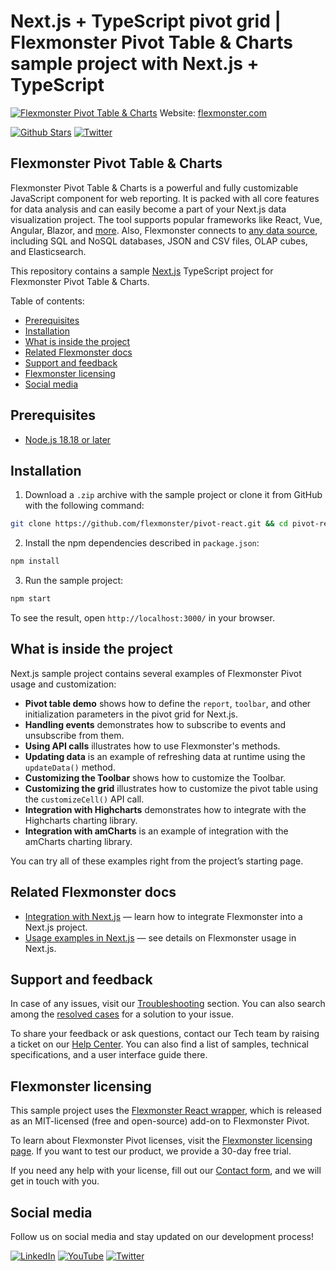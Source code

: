 # Next.js + TypeScript pivot grid | Flexmonster Pivot Table & Charts sample project with Next.js + TypeScript
[![Flexmonster Pivot Table & Charts](https://cdn.flexmonster.com/readmes/nextjs.webp)](https://www.flexmonster.com?r=sample_nextjs)
Website: [flexmonster.com](https://www.flexmonster.com?r=sample_nextjs)

[![Github Stars](https://img.shields.io/github/stars/flexmonster?style=social)](https://github.com/flexmonster) [![Twitter](https://img.shields.io/twitter/follow/Flexmonster?style=social)](https://twitter.com/Flexmonster)

## Flexmonster Pivot Table & Charts
Flexmonster Pivot Table & Charts is a powerful and fully customizable JavaScript component for web reporting. It is packed with all core features for data analysis and can easily become a part of your Next.js data visualization project. The tool supports popular frameworks like React, Vue, Angular, Blazor, and [more](https://www.flexmonster.com/doc/available-tutorials-integration?r=sample_nextjs). Also, Flexmonster connects to [any data source](https://www.flexmonster.com/doc/supported-data-sources?r=sample_nextjs), including SQL and NoSQL databases, JSON and CSV files, OLAP cubes, and Elasticsearch. 

This repository contains a sample [Next.js](https://nextjs.org/) TypeScript project for Flexmonster Pivot Table & Charts.

Table of contents:

* [Prerequisites](#prerequisites)
* [Installation](#installation)
* [What is inside the project](#what-is-inside-the-project)
* [Related Flexmonster docs](#related-flexmonster-docs)
* [Support and feedback](#support-and-feedback)
* [Flexmonster licensing](#flexmonster-licensing)
* [Social media](#social-media)

## Prerequisites

- [Node.js 18.18 or later](https://nodejs.org/en/)

## Installation

1. Download a `.zip` archive with the sample project or clone it from GitHub with the following command:

```bash
git clone https://github.com/flexmonster/pivot-react.git && cd pivot-react/nextjs-ts
```

2. Install the npm dependencies described in `package.json`:

```bash
npm install
```

3. Run the sample project:

```bash
npm start
```

To see the result, open `http://localhost:3000/` in your browser.

## What is inside the project

Next.js sample project contains several examples of Flexmonster Pivot usage and customization:

- **Pivot table demo** shows how to define the `report`, `toolbar`, and other initialization parameters in the pivot grid for Next.js.
- **Handling events** demonstrates how to subscribe to events and unsubscribe from them. 
- **Using API calls** illustrates how to use Flexmonster's methods. 
- **Updating data** is an example of refreshing data at runtime using the `updateData()` method.
- **Customizing the Toolbar** shows how to customize the Toolbar.
- **Customizing the grid** illustrates how to customize the pivot table using the `customizeCell()` API call.
- **Integration with Highcharts** demonstrates how to integrate with the Highcharts charting library.
- **Integration with amCharts** is an example of integration with the amCharts charting library.
  
You can try all of these examples right from the project’s starting page.

## Related Flexmonster docs

- [Integration with Next.js](https://www.flexmonster.com/doc/integration-with-next-js/?r=sample_nextjs) — learn how to integrate Flexmonster into a Next.js project.
- [Usage examples in Next.js](https://www.flexmonster.com/doc/usage-examples-next-js/?r=sample_nextjs) — see details on Flexmonster usage in Next.js.

## Support and feedback

In case of any issues, visit our [Troubleshooting](https://www.flexmonster.com/doc/typical-errors?r=sample_nextjs) section. You can also search among the [resolved cases](https://www.flexmonster.com/technical-support?r=sample_nextjs) for a solution to your issue.

To share your feedback or ask questions, contact our Tech team by raising a ticket on our [Help Center](https://www.flexmonster.com/help-center?r=sample_nextjs). You can also find a list of samples, technical specifications, and a user interface guide there.

## Flexmonster licensing

This sample project uses the [Flexmonster React wrapper](https://github.com/flexmonster/react-flexmonster), which is released as an MIT-licensed (free and open-source) add-on to Flexmonster Pivot.

To learn about Flexmonster Pivot licenses, visit the [Flexmonster licensing page](https://www.flexmonster.com/pivot-table-editions-and-pricing?r=sample_nextjs). 
If you want to test our product, we provide a 30-day free trial.

If you need any help with your license, fill out our [Contact form](https://www.flexmonster.com/contact-our-team?r=sample_nextjs), and we will get in touch with you.

## Social media

Follow us on social media and stay updated on our development process!

[![LinkedIn](https://img.shields.io/badge/LinkedIn-blue?style=for-the-badge&logo=linkedin&logoColor=white)](https://linkedin.com/company/flexmonster) [![YouTube](https://img.shields.io/badge/YouTube-red?style=for-the-badge&logo=youtube&logoColor=white)](https://youtube.com/user/FlexMonsterPivot) [![Twitter](https://img.shields.io/badge/Twitter-blue?style=for-the-badge&logo=twitter&logoColor=white)](https://twitter.com/flexmonster)
